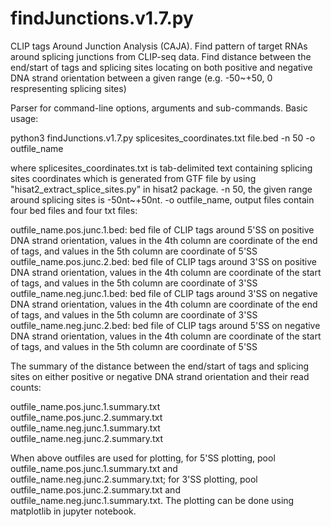 # findJunctions.v1.7.py
CLIP tags Around Junction Analysis (CAJA). Find pattern of target RNAs around splicing junctions from CLIP-seq data.
Find distance between the end/start of tags and splicing sites locating on both positive and negative DNA strand orientation between a given range (e.g. -50~+50, 0 respresenting splicing sites)

Parser for command-line options, arguments and sub-commands. Basic usage:

python3 findJunctions.v1.7.py splicesites_coordinates.txt file.bed -n 50 -o outfile_name

where splicesites_coordinates.txt is tab-delimited text containing splicing sites coordinates which is generated from GTF file by using "hisat2_extract_splice_sites.py" in hisat2 package. -n 50, the given range around splicing sites is -50nt~+50nt. -o outfile_name, output files contain four bed files and four txt files:

outfile_name.pos.junc.1.bed: bed file of CLIP tags around 5'SS on positive DNA strand orientation, values in the 4th column are coordinate of the end of tags, and values in the 5th column are coordinate of 5'SS <br />
outfile_name.pos.junc.2.bed: bed file of CLIP tags around 3'SS on positive DNA strand orientation, values in the 4th column are coordinate of the start of tags, and values in the 5th column are coordinate of 3'SS <br />
outfile_name.neg.junc.1.bed: bed file of CLIP tags around 3'SS on negative DNA strand orientation, values in the 4th column are coordinate of the end of tags, and values in the 5th column are coordinate of 3'SS <br />
outfile_name.neg.junc.2.bed: bed file of CLIP tags around 5'SS on negative DNA strand orientation, values in the 4th column are coordinate of the start of tags, and values in the 5th column are coordinate of 5'SS <br />

The summary of the distance between the end/start of tags and splicing sites on either positive or negative DNA strand orientation and their read counts:

outfile_name.pos.junc.1.summary.txt <br />
outfile_name.pos.junc.2.summary.txt <br />
outfile_name.neg.junc.1.summary.txt <br />
outfile_name.neg.junc.2.summary.txt <br />

When above outfiles are used for plotting, for 5'SS plotting, pool outfile_name.pos.junc.1.summary.txt and outfile_name.neg.junc.2.summary.txt; for 3'SS plotting, pool outfile_name.pos.junc.2.summary.txt and outfile_name.neg.junc.1.summary.txt. The plotting can be done using matplotlib in jupyter notebook.
